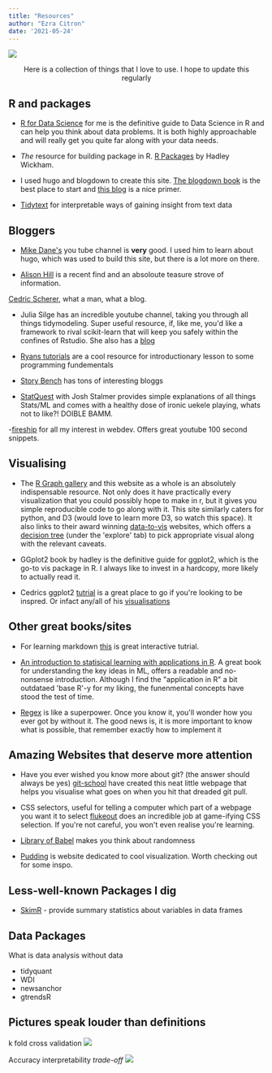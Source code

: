 ```yaml
---
title: "Resources"
author: "Ezra Citron"
date: '2021-05-24'
---
```



![](/del_post_resources/banner-resources.jpeg)

<p style="text-align: center;">Here is a collection of things that I love to use.
I hope to update this regularly</p>

## R and packages
- [R for Data Science](https://r4ds.had.co.nz/) for me is the definitive guide to Data Science in R and can help you think about data problems. It is both highly approachable and will really get you quite far along with your data needs.

- *The* resource for building package in R. [R Packages](https://r-pkgs.org/) by Hadley Wickham.
- I used hugo and blogdown to create this site. [The blogdown book](https://bookdown.org/yihui/blogdown/) is the best place to start and [this blog](https://alison.rbind.io/blog/2020-12-new-year-new-blogdown/) is a nice primer.

- [Tidytext](https://www.tidytextmining.com/) for interpretable ways of gaining insight from text data


## Bloggers
- [Mike Dane's](https://www.youtube.com/channel/UCvmINlrza7JHB1zkIOuXEbw) you tube channel is **very** good. I used him to learn about hugo, which was used to build this site, but there is a lot more on there.

- [Alison Hill](https://alison.rbind.io/projects/) is a recent find and an absoloute teasure strove of information.

[Cedric Scherer](https://www.cedricscherer.com/), what a man, what a blog.

- Julia Silge has an incredible youtube channel, taking you through all things tidymodeling. Super useful resource, if, like me, you'd like a framework to rival scikit-learn that will keep you safely within the confines of Rstudio. She also has a [blog](https://juliasilge.com/)

- [Ryans tutorials](https://ryanstutorials.net/) are a cool resource for introductionary lesson to some programming fundementals

- [Story Bench](https://www.storybench.org/category/how-to/) has tons of interesting bloggs

- [StatQuest](https://www.youtube.com/channel/UCtYLUTtgS3k1Fg4y5tAhLbw) with Josh Stalmer provides simple explanations of all things Stats/ML and comes with a healthy dose of ironic uekele playing, whats not to like?! DOIBLE BAMM.

-[fireship](https://www.youtube.com/channel/UCsBjURrPoezykLs9EqgamOA) for all my interest in webdev. Offers great youtube 100 second snippets.

## Visualising

- The [R Graph gallery](https://www.r-graph-gallery.com/) and this website as a whole is an absolutely indispensable resource. Not only does it have practically every visualization that you could possibly hope to make in r, but it gives you simple reproducible code to go along with it. This site similarly caters for python, and D3 (would love to learn more D3, so watch this space). It also links to their award winning [data-to-vis](https://www.data-to-viz.com/#explore) websites, which offers a [decision tree](https://www.data-to-viz.com/) (under the 'explore' tab) to pick appropriate visual along with the relevant caveats.

- GGplot2 book by hadley is the definitive guide for ggplot2, which is the go-to vis package in R. I always like to invest in a hardcopy, more likely to actually read it.

- Cedrics ggplot2 [tutrial](https://www.cedricscherer.com/2019/08/05/a-ggplot2-tutorial-for-beautiful-plotting-in-r/#panels) is a great place to go if you're looking to be inspred. Or infact any/all of his [visualisations](https://www.cedricscherer.com/top/dataviz/)

## Other great books/sites

- For learning markdown [this](https://commonmark.org/help/tutorial/) is great interactive tutrial.

- [An introduction to statisical learning with applications in R](https://static1.squarespace.com/static/5ff2adbe3fe4fe33db902812/t/6062a083acbfe82c7195b27d/1617076404560/ISLR%2BSeventh%2BPrinting.pdf). A great book for understanding the key ideas in ML, offers a readable and no-nonsense introduction. Although I find the "application in R" a bit outdataed 'base R'-y for my liking, the funenmental concepts have stood the test of time.

- [Regex](https://www.regular-expressions.info/tutorial.html) is like a superpower. Once you know it, you'll wonder how you ever got by without it. The good news is, it is more important to know what is possible, that remember exactly how to implement it

## Amazing Websites that deserve more attention

- Have you ever wished you know more about git? (the answer should always be yes)
[git-school](https://git-school.github.io/visualizing-git/) have created this neat little webpage that helps you visualise what goes on when you hit that dreaded git pull.

- CSS selectors, useful for telling a computer which part of a webpage you want it to select
[flukeout](https://flukeout.github.io/) does an incredible job at game-ifying CSS selection. If you're not careful, you won't even realise you're learning.

- [Library of Babel](https://libraryofbabel.info/) makes you think about randomness

- [Pudding](https://pudding.cool/) is website dedicated to cool visualization. Worth checking out for some inspo.


## Less-well-known Packages I dig

- [SkimR](https://cran.r-project.org/web/packages/skimr/vignettes/skimr.html) - provide summary statistics about variables in data frames

## Data Packages
What is data analysis without data

- tidyquant
- WDI
- newsanchor
- gtrendsR



## Pictures speak louder than definitions

k fold cross validation
![](/del_post_resources/kf-cv.png)

Accuracy interpretability *trade-off*
![](/del_post_resources/accuracy_interpret.png)
